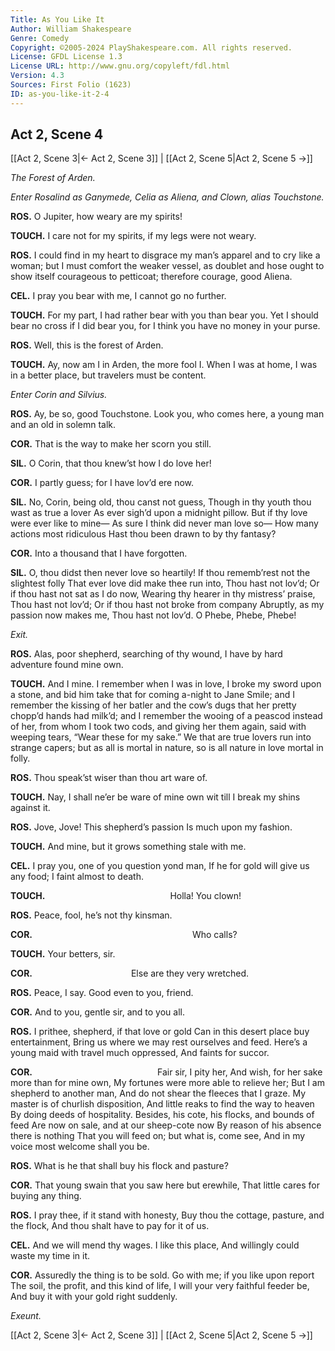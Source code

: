```yaml
---
Title: As You Like It
Author: William Shakespeare
Genre: Comedy
Copyright: ©2005-2024 PlayShakespeare.com. All rights reserved.
License: GFDL License 1.3
License URL: http://www.gnu.org/copyleft/fdl.html
Version: 4.3
Sources: First Folio (1623)
ID: as-you-like-it-2-4
---
```


## Act 2, Scene 4
[[Act 2, Scene 3|← Act 2, Scene 3]] | [[Act 2, Scene 5|Act 2, Scene 5 →]]

*The Forest of Arden.*

*Enter Rosalind as Ganymede, Celia as Aliena, and Clown, alias Touchstone.*

**ROS.**
O Jupiter, how weary are my spirits!

**TOUCH.**
I care not for my spirits, if my legs were not weary.

**ROS.**
I could find in my heart to disgrace my man’s apparel and to cry like a woman; but I must comfort the weaker vessel, as doublet and hose ought to show itself courageous to petticoat; therefore courage, good Aliena.

**CEL.**
I pray you bear with me, I cannot go no further.

**TOUCH.**
For my part, I had rather bear with you than bear you. Yet I should bear no cross if I did bear you, for I think you have no money in your purse.

**ROS.**
Well, this is the forest of Arden.

**TOUCH.**
Ay, now am I in Arden, the more fool I. When I was at home, I was in a better place, but travelers must be content.

*Enter Corin and Silvius.*

**ROS.**
Ay, be so, good Touchstone. Look you, who comes here, a young man and an old in solemn talk.

**COR.**
That is the way to make her scorn you still.

**SIL.**
O Corin, that thou knew’st how I do love her!

**COR.**
I partly guess; for I have lov’d ere now.

**SIL.**
No, Corin, being old, thou canst not guess,
Though in thy youth thou wast as true a lover
As ever sigh’d upon a midnight pillow.
But if thy love were ever like to mine⁠—
As sure I think did never man love so⁠—
How many actions most ridiculous
Hast thou been drawn to by thy fantasy?

**COR.**
Into a thousand that I have forgotten.

**SIL.**
O, thou didst then never love so heartily!
If thou rememb’rest not the slightest folly
That ever love did make thee run into,
Thou hast not lov’d;
Or if thou hast not sat as I do now,
Wearing thy hearer in thy mistress’ praise,
Thou hast not lov’d;
Or if thou hast not broke from company
Abruptly, as my passion now makes me,
Thou hast not lov’d.
O Phebe, Phebe, Phebe!

*Exit.*

**ROS.**
Alas, poor shepherd, searching of thy wound,
I have by hard adventure found mine own.

**TOUCH.**
And I mine. I remember when I was in love, I broke my sword upon a stone, and bid him take that for coming a-night to Jane Smile; and I remember the kissing of her batler and the cow’s dugs that her pretty chopp’d hands had milk’d; and I remember the wooing of a peascod instead of her, from whom I took two cods, and giving her them again, said with weeping tears, “Wear these for my sake.” We that are true lovers run into strange capers; but as all is mortal in nature, so is all nature in love mortal in folly.

**ROS.**
Thou speak’st wiser than thou art ware of.

**TOUCH.**
Nay, I shall ne’er be ware of mine own wit till I break my shins against it.

**ROS.**
Jove, Jove! This shepherd’s passion
Is much upon my fashion.

**TOUCH.**
And mine, but it grows something stale with me.

**CEL.**
I pray you, one of you question yond man,
If he for gold will give us any food;
I faint almost to death.

**TOUCH.**
              Holla! You clown!

**ROS.**
Peace, fool, he’s not thy kinsman.

**COR.**
                  Who calls?

**TOUCH.**
Your betters, sir.

**COR.**
           Else are they very wretched.

**ROS.**
Peace, I say. Good even to you, friend.

**COR.**
And to you, gentle sir, and to you all.

**ROS.**
I prithee, shepherd, if that love or gold
Can in this desert place buy entertainment,
Bring us where we may rest ourselves and feed.
Here’s a young maid with travel much oppressed,
And faints for succor.

**COR.**
              Fair sir, I pity her,
And wish, for her sake more than for mine own,
My fortunes were more able to relieve her;
But I am shepherd to another man,
And do not shear the fleeces that I graze.
My master is of churlish disposition,
And little reaks to find the way to heaven
By doing deeds of hospitality.
Besides, his cote, his flocks, and bounds of feed
Are now on sale, and at our sheep-cote now
By reason of his absence there is nothing
That you will feed on; but what is, come see,
And in my voice most welcome shall you be.

**ROS.**
What is he that shall buy his flock and pasture?

**COR.**
That young swain that you saw here but erewhile,
That little cares for buying any thing.

**ROS.**
I pray thee, if it stand with honesty,
Buy thou the cottage, pasture, and the flock,
And thou shalt have to pay for it of us.

**CEL.**
And we will mend thy wages. I like this place,
And willingly could waste my time in it.

**COR.**
Assuredly the thing is to be sold.
Go with me; if you like upon report
The soil, the profit, and this kind of life,
I will your very faithful feeder be,
And buy it with your gold right suddenly.

*Exeunt.*

[[Act 2, Scene 3|← Act 2, Scene 3]] | [[Act 2, Scene 5|Act 2, Scene 5 →]]
